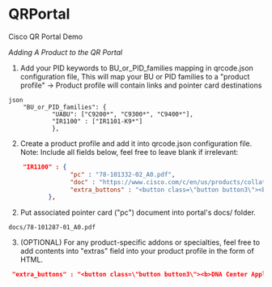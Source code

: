 # QRPortal
Cisco QR Portal Demo

*Adding A Product to the QR Portal*

1. Add your PID keywords to BU_or_PID_families mapping in  qrcode.json configuration file,
   This will map your BU or PID families to a "product profile" ->  Product profile will contain links and pointer card destinations

```
json
    "BU_or_PID_families": {
            "UABU": ["C9200*", "C9300*", "C9400*"],
            "IR1100" : ["IR1101-K9*"]
            },

```
  
2. Create a product profile and add it into qrcode.json configuration file. Note: Include all fields below, feel free to leave blank if irrelevant:

```json
	"IR1100" : {
                 "pc" : "78-101332-02_A0.pdf",
                 "doc" : "https://www.cisco.com/c/en/us/products/collateral/routers/1101-industrial-integrated-services-router/datasheet-c78-741709.html",
                 "extra_buttons" : "<button class=\"button button3\"><b>DNA Center Application<br></b></button>"
		   },
```

2. Put associated pointer card ("pc") document into portal's docs/ folder.

```
docs/78-101287-01_A0.pdf
```

3. (OPTIONAL) For any product-specific addons or specialties, feel free to add contents into "extras" field into your product profile in the form of HTML.  

```json
 "extra_buttons" : "<button class=\"button button3\"><b>DNA Center Application<br></b></button>"
```

